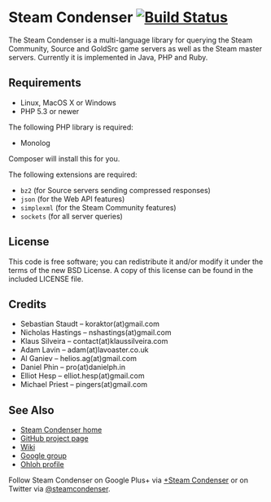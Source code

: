 Steam Condenser [![Build Status](https://secure.travis-ci.org/koraktor/steam-condenser-php.png)](http://travis-ci.org/koraktor/steam-condenser-php)
===============

The Steam Condenser is a multi-language library for querying the Steam
Community, Source and GoldSrc game servers as well as the Steam master servers.
Currently it is implemented in Java, PHP and Ruby.

## Requirements

* Linux, MacOS X or Windows
* PHP 5.3 or newer

The following PHP library is required:

* Monolog

Composer will install this for you.

The following extensions are required:

* `bz2` (for Source servers sending compressed responses)
* `json` (for the Web API features)
* `simplexml` (for the Steam Community features)
* `sockets` (for all server queries)

## License

This code is free software; you can redistribute it and/or modify it under the
terms of the new BSD License. A copy of this license can be found in the
included LICENSE file.

## Credits

* Sebastian Staudt – koraktor(at)gmail.com
* Nicholas Hastings – nshastings(at)gmail.com
* Klaus Silveira – contact(at)klaussilveira.com
* Adam Lavin – adam(at)lavoaster.co.uk
* Al Ganiev – helios.ag(at)gmail.com
* Daniel Phin – pro(at)danielph.in
* Elliot Hesp – elliot.hesp(at)gmail.com
* Michael Priest – pingers(at)gmail.com

## See Also

* [Steam Condenser home](http://koraktor.de/steam-condenser)
* [GitHub project page](https://github.com/koraktor/steam-condenser)
* [Wiki](https://github.com/koraktor/steam-condenser/wiki)
* [Google group](http://groups.google.com/group/steam-condenser)
* [Ohloh profile](http://www.ohloh.net/projects/steam-condenser)

Follow Steam Condenser on Google Plus+ via
[+Steam Condenser](https://plus.google.com/b/109400543549250623875/109400543549250623875)
or on Twitter via [@steamcondenser](https://twitter.com/steamcondenser).
